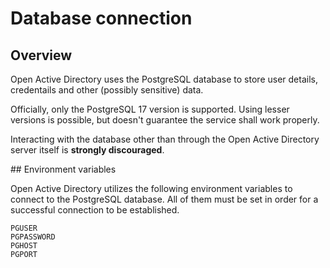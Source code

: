 # Database connection

## Overview

Open Active Directory uses the PostgreSQL database to store user details, credentails and other (possibly sensitive) data.

Officially, only the PostgreSQL 17 version is supported. Using lesser versions is possible, but doesn't guarantee the service shall work properly.

Interacting with the database other than through the Open Active Directory server itself is **strongly discouraged**.

## Environment variables

Open Active Directory utilizes the following environment variables to connect to the PostgreSQL database. All of them must be set in order for a successful connection to be established.

```
PGUSER
PGPASSWORD
PGHOST
PGPORT
```
